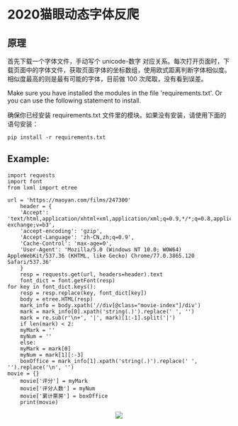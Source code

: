 # 2020猫眼动态字体反爬

## 原理

首先下载一个字体文件，手动写个 unicode-数字 对应关系。每次打开页面时，下载页面中的字体文件，获取页面字体的坐标数组，使用欧式距离判断字体相似度。相似度最高的则是最有可能的字体，目前做 100 次爬取，没有看到误差。

Make sure you have installed the modules in the file 'requirements.txt'. Or you can use the following statement to install.

确保你已经安装 requirements.txt 文件里的模块。如果没有安装，请使用下面的语句安装：

	pip install -r requirements.txt
	
## Example:

	import requests
	import font
	from lxml import etree

	url = 'https://maoyan.com/films/247300'
    	header = {
		'Accept': 'text/html,application/xhtml+xml,application/xml;q=0.9,*/*;q=0.8,application/signed-exchange;v=b3',
		'accept-encoding': 'gzip',
		'Accept-Language': 'zh-CN,zh;q=0.9',
		'Cache-Control': 'max-age=0',
		'User-Agent': 'Mozilla/5.0 (Windows NT 10.0; WOW64) AppleWebKit/537.36 (KHTML, like Gecko) Chrome/77.0.3865.120 Safari/537.36'
    	}
    	resp = requests.get(url, headers=header).text
    	font_dict = font.getFont(resp)
   	for key in font_dict.keys():
		resp = resp.replace(key, font_dict[key])
    	body = etree.HTML(resp)
    	mark_info = body.xpath('//div[@class="movie-index"]/div')
    	mark = mark_info[0].xpath('string(.)').replace(' ', '')
    	mark = re.sub(r'\n+', '|', mark)[1:-1].split('|')
    	if len(mark) < 2:
		myMark = ''
		myNum = ''
    	else:
		myMark = mark[0]
		myNum = mark[1][:-3]
    	boxOffice = mark_info[1].xpath('string(.)').replace(' ', '').replace('\n', '')
	movie = {}
    	movie['评分'] = myMark
    	movie['评分人数'] = myNum
    	movie['累计票房'] = boxOffice
    	print(movie)
	
<center>
  <img src="https://img-blog.csdnimg.cn/20200120225840475.png?x-oss-process=image/watermark,type_ZmFuZ3poZW5naGVpdGk,shadow_10,text_aHR0cHM6Ly9ibG9nLmNzZG4ubmV0L3FxXzQzMTUzNDE4,size_16,color_FFFFFF,t_70"/>
</center>
